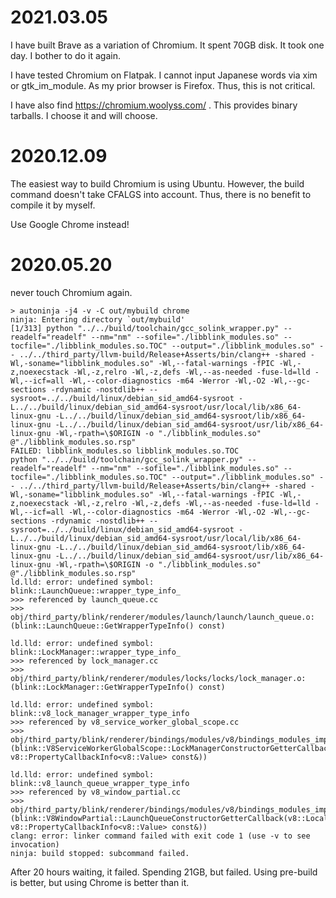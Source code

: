 # 2021.03.05

I have built Brave as a variation of Chromium. It spent 70GB disk. It took one day. I
bother to do it again.

I have tested Chromium on Flatpak. I cannot input Japanese words via xim or gtk_im_module.
As my prior browser is Firefox. Thus, this is not critical.

I have also find https://chromium.woolyss.com/ . This provides binary tarballs. I choose
it and will choose.

# 2020.12.09

The easiest way to build Chromium is using Ubuntu. However, the build command doesn't take
CFALGS into account. Thus, there is no benefit to compile it by myself.

Use Google Chrome instead!

# 2020.05.20 

never touch Chromium again.

```
> autoninja -j4 -v -C out/mybuild chrome
ninja: Entering directory `out/mybuild'
[1/313] python "../../build/toolchain/gcc_solink_wrapper.py" --readelf="readelf" --nm="nm" --sofile="./libblink_modules.so" --tocfile="./libblink_modules.so.TOC" --output="./libblink_modules.so" -- ../../third_party/llvm-build/Release+Asserts/bin/clang++ -shared -Wl,-soname="libblink_modules.so" -Wl,--fatal-warnings -fPIC -Wl,-z,noexecstack -Wl,-z,relro -Wl,-z,defs -Wl,--as-needed -fuse-ld=lld -Wl,--icf=all -Wl,--color-diagnostics -m64 -Werror -Wl,-O2 -Wl,--gc-sections -rdynamic -nostdlib++ --sysroot=../../build/linux/debian_sid_amd64-sysroot -L../../build/linux/debian_sid_amd64-sysroot/usr/local/lib/x86_64-linux-gnu -L../../build/linux/debian_sid_amd64-sysroot/lib/x86_64-linux-gnu -L../../build/linux/debian_sid_amd64-sysroot/usr/lib/x86_64-linux-gnu -Wl,-rpath=\$ORIGIN -o "./libblink_modules.so" @"./libblink_modules.so.rsp"
FAILED: libblink_modules.so libblink_modules.so.TOC
python "../../build/toolchain/gcc_solink_wrapper.py" --readelf="readelf" --nm="nm" --sofile="./libblink_modules.so" --tocfile="./libblink_modules.so.TOC" --output="./libblink_modules.so" -- ../../third_party/llvm-build/Release+Asserts/bin/clang++ -shared -Wl,-soname="libblink_modules.so" -Wl,--fatal-warnings -fPIC -Wl,-z,noexecstack -Wl,-z,relro -Wl,-z,defs -Wl,--as-needed -fuse-ld=lld -Wl,--icf=all -Wl,--color-diagnostics -m64 -Werror -Wl,-O2 -Wl,--gc-sections -rdynamic -nostdlib++ --sysroot=../../build/linux/debian_sid_amd64-sysroot -L../../build/linux/debian_sid_amd64-sysroot/usr/local/lib/x86_64-linux-gnu -L../../build/linux/debian_sid_amd64-sysroot/lib/x86_64-linux-gnu -L../../build/linux/debian_sid_amd64-sysroot/usr/lib/x86_64-linux-gnu -Wl,-rpath=\$ORIGIN -o "./libblink_modules.so" @"./libblink_modules.so.rsp"
ld.lld: error: undefined symbol: blink::LaunchQueue::wrapper_type_info_
>>> referenced by launch_queue.cc
>>>               obj/third_party/blink/renderer/modules/launch/launch/launch_queue.o:(blink::LaunchQueue::GetWrapperTypeInfo() const)

ld.lld: error: undefined symbol: blink::LockManager::wrapper_type_info_
>>> referenced by lock_manager.cc
>>>               obj/third_party/blink/renderer/modules/locks/locks/lock_manager.o:(blink::LockManager::GetWrapperTypeInfo() const)

ld.lld: error: undefined symbol: blink::v8_lock_manager_wrapper_type_info
>>> referenced by v8_service_worker_global_scope.cc
>>>               obj/third_party/blink/renderer/bindings/modules/v8/bindings_modules_impl/v8_service_worker_global_scope.o:(blink::V8ServiceWorkerGlobalScope::LockManagerConstructorGetterCallback(v8::Local<v8::Name>, v8::PropertyCallbackInfo<v8::Value> const&))

ld.lld: error: undefined symbol: blink::v8_launch_queue_wrapper_type_info
>>> referenced by v8_window_partial.cc
>>>               obj/third_party/blink/renderer/bindings/modules/v8/bindings_modules_impl/v8_window_partial.o:(blink::V8WindowPartial::LaunchQueueConstructorGetterCallback(v8::Local<v8::Name>, v8::PropertyCallbackInfo<v8::Value> const&))
clang: error: linker command failed with exit code 1 (use -v to see invocation)
ninja: build stopped: subcommand failed.
````

After 20 hours waiting, it failed. Spending 21GB, but failed. Using pre-build is better,
but using Chrome is better than it.


<!-- vim: set tw=90 filetype=markdown : -->
